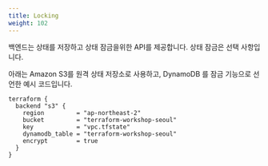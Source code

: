 ```yaml
---
title: Locking
weight: 102
---
```


백엔드는 상태를 저장하고 상태 잠금을위한 API를 제공합니다. 상태 잠금은 선택 사항입니다.

아래는 Amazon S3를 원격 상태 저장소로 사용하고, DynamoDB 를 잠금 기능으로 선언한 예시 코드입니다.

```hcl
terraform {
  backend "s3" {
    region         = "ap-northeast-2"
    bucket         = "terraform-workshop-seoul"
    key            = "vpc.tfstate"
    dynamodb_table = "terraform-workshop-seoul"
    encrypt        = true
  }
}
```
